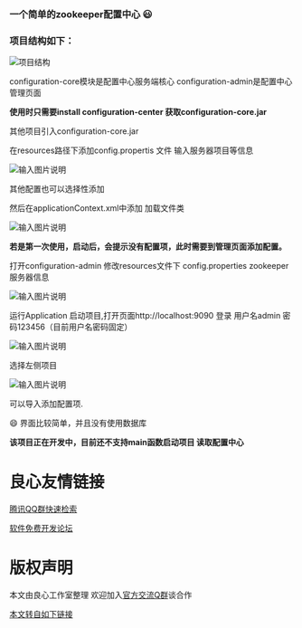 ###  **一个简单的zookeeper配置中心**  :smiley: 

### 项目结构如下：

![项目结构](https://gitee.com/uploads/images/2018/0530/150857_a13b92d9_724638.png "项目结构")

configuration-core模块是配置中心服务端核心
configuration-admin是配置中心管理页面

 **使用时只需要install configuration-center 获取configuration-core.jar** 

其他项目引入configuration-core.jar 

在resources路径下添加config.propertis 文件 输入服务器项目等信息

![输入图片说明](https://gitee.com/uploads/images/2018/0530/151958_04b76b77_724638.png "QQ截图20180530151420.png")

其他配置也可以选择性添加

然后在applicationContext.xml中添加 加载文件类

![输入图片说明](https://gitee.com/uploads/images/2018/0530/151924_1dcb3b89_724638.png "QQ截图20180530151821.png")

 **若是第一次使用，启动后，会提示没有配置项，此时需要到管理页面添加配置。** 

打开configuration-admin 修改resources文件下 config.properties zookeeper服务器信息

![输入图片说明](https://gitee.com/uploads/images/2018/0530/152418_ae26815c_724638.png "QQ截图20180530152345.png")

运行Application 启动项目,打开页面http://localhost:9090 登录 用户名admin 密码123456（目前用户名密码固定）

![输入图片说明](https://gitee.com/uploads/images/2018/0530/152742_2c92bc9b_724638.png "QQ截图20180530152726.png")

选择左侧项目

![输入图片说明](https://gitee.com/uploads/images/2018/0530/152946_5031cbf9_724638.png "QQ截图20180530152926.png")

可以导入添加配置项.

 :smile: 界面比较简单，并且没有使用数据库

 **该项目正在开发中，目前还不支持main函数启动项目 读取配置中心** 



 # 良心友情链接

[腾讯QQ群快速检索](http://u.720life.cn/s/8cf73f7c)

[软件免费开发论坛](http://u.720life.cn/s/bbb01dc0)

# 版权声明 

本文由良心工作室整理 欢迎加入[官方交流Q群](https://u.720life.cn/s/f2316816)谈合作

[本文转自如下链接](http://u.720life.cn/g/2e71d0f0a5c601172267ba20d3a43c6ed2f5cf361d8fd7706080233a88f756c9fcf496970428335855a1ff47f7936d3e0ba12d88a673699ed2927e9356a327e4ee29ec9b680fa15e85b26cc25ceaed69)